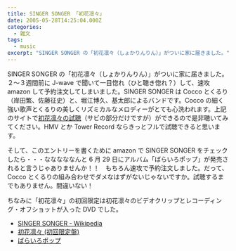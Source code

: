 ```yaml
---
title: SINGER SONGER 「初花凛々」
date: 2005-05-28T14:25:04.000Z
categories:
  - 雑文
tags:
  - music
excerpt: "SINGER SONGER の「初花凛々（しょかりんりん）」がついに家に届きました。"
---
```


SINGER SONGER の「初花凛々（しょかりんりん）」がついに家に届きました。２〜３週間前に J-wave で聞いて一目惚れ（ひと聴き惚れ？）して、速攻 amazon して予約注文してしまいました。SINGER SONGER は Cocco とくるり（岸田繁、佐藤征史）と、堀江博久、基太郎によるバンドです。Cocco の細く強い歌声とくるりの美しくリズミカルなメロディーがとても心洗われます。上記のサイトで[初花凛々の試聴](http://www.singersonger.com/con_release.html#album)（サビの部分だけですが）ができるので是非聴いてみてください。HMV とか Tower Record ならきっとフルで試聴できると思います。

そして、このエントリーを書くために amazon で SINGER SONGER をチェックしたら・・・なななななんと 6 月 29 日にアルバム「ばらいろポップ」が発売されると言うじゃありませんか！！　もちろん速攻で予約注文しました。だって、Cocco とくるりの組み合わせでダメなはずがないじゃないですか。試聴するまでもありません。間違いない！

ちなみに「初花凛々」の初回限定は初花凛々のビデオクリップとレコーディング・オフショットが入った DVD でした。

- [SINGER SONGER - Wikipedia](https://ja.wikipedia.org/wiki/SINGER_SONGER)
- [初花凛々 (初回限定盤)](http://www.amazon.co.jp/exec/obidos/ASIN/B0008FU8OU/ref=nosim/yutakayamaguc-22)
- [ばらいろポップ](http://www.amazon.co.jp/exec/obidos/ASIN/B0009HMX5O/ref=nosim/yutakayamaguc-22)
